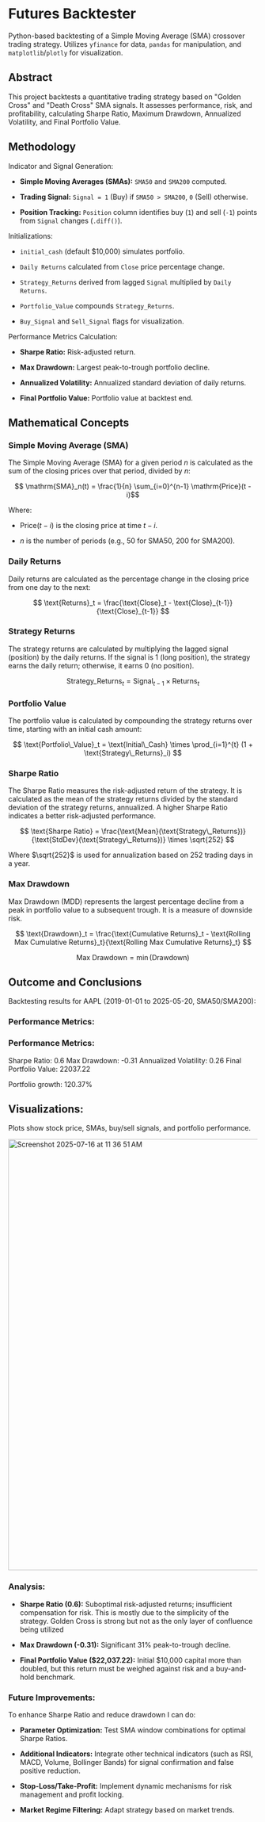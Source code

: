 # Futures Backtester

Python-based backtesting of a Simple Moving Average (SMA) crossover trading strategy. Utilizes `yfinance` for data, `pandas` for manipulation, and `matplotlib`/`plotly` for visualization.

## Abstract

This project backtests a quantitative trading strategy based on "Golden Cross" and "Death Cross" SMA signals. It assesses performance, risk, and profitability, calculating Sharpe Ratio, Maximum Drawdown, Annualized Volatility, and Final Portfolio Value.

## Methodology


Indicator and Signal Generation:

   * **Simple Moving Averages (SMAs):** `SMA50` and `SMA200` computed.

   * **Trading Signal:** `Signal = 1` (Buy) if `SMA50 > SMA200`, `0` (Sell) otherwise.

   * **Position Tracking:** `Position` column identifies buy (`1`) and sell (`-1`) points from `Signal` changes (`.diff()`).

Initializations:

   * `initial_cash` (default $10,000) simulates portfolio.

   * `Daily Returns` calculated from `Close` price percentage change.

   * `Strategy_Returns` derived from lagged `Signal` multiplied by `Daily Returns`.

   * `Portfolio_Value` compounds `Strategy_Returns`.

   * `Buy_Signal` and `Sell_Signal` flags for visualization.

Performance Metrics Calculation:

   * **Sharpe Ratio:** Risk-adjusted return.

   * **Max Drawdown:** Largest peak-to-trough portfolio decline.

   * **Annualized Volatility:** Annualized standard deviation of daily returns.

   * **Final Portfolio Value:** Portfolio value at backtest end.


## Mathematical Concepts

### Simple Moving Average (SMA)

The Simple Moving Average (SMA) for a given period $n$ is calculated as the sum of the closing prices over that period, divided by $n$:

$$
\mathrm{SMA}_n(t) = \frac{1}{n} \sum_{i=0}^{n-1} \mathrm{Price}(t - i)$$

Where:

* $\text{Price}(t-i)$ is the closing price at time $t-i$.

* $n$ is the number of periods (e.g., 50 for SMA50, 200 for SMA200).

### Daily Returns

Daily returns are calculated as the percentage change in the closing price from one day to the next:

$$
\text{Returns}_t = \frac{\text{Close}_t - \text{Close}_{t-1}}{\text{Close}_{t-1}}
$$

### Strategy Returns

The strategy returns are calculated by multiplying the lagged signal (position) by the daily returns. If the signal is 1 (long position), the strategy earns the daily return; otherwise, it earns 0 (no position).

$$
\text{Strategy\_Returns}_t = \text{Signal}_{t-1} \times \text{Returns}_t
$$

### Portfolio Value

The portfolio value is calculated by compounding the strategy returns over time, starting with an initial cash amount:

$$
\text{Portfolio\_Value}_t = \text{Initial\_Cash} \times \prod_{i=1}^{t} (1 + \text{Strategy\_Returns}_i)
$$

### Sharpe Ratio

The Sharpe Ratio measures the risk-adjusted return of the strategy. It is calculated as the mean of the strategy returns divided by the standard deviation of the strategy returns, annualized. A higher Sharpe Ratio indicates a better risk-adjusted performance.

$$
\text{Sharpe Ratio} = \frac{\text{Mean}(\text{Strategy\_Returns})}{\text{StdDev}(\text{Strategy\_Returns})} \times \sqrt{252}
$$

Where $\sqrt{252}$ is used for annualization based on 252 trading days in a year.

### Max Drawdown

Max Drawdown (MDD) represents the largest percentage decline from a peak in portfolio value to a subsequent trough. It is a measure of downside risk.

$$
\text{Drawdown}_t = \frac{\text{Cumulative Returns}_t - \text{Rolling Max Cumulative Returns}_t}{\text{Rolling Max Cumulative Returns}_t}
$$

$$
\text{Max Drawdown} = \min(\text{Drawdown})
$$

## Outcome and Conclusions

Backtesting results for AAPL (2019-01-01 to 2025-05-20, SMA50/SMA200):

### Performance Metrics:

### Performance Metrics:

Sharpe Ratio: 0.6
Max Drawdown: -0.31
Annualized Volatility: 0.26
Final Portfolio Value: 22037.22

Portfolio growth: 120.37%

## Visualizations:

Plots show stock price, SMAs, buy/sell signals, and portfolio performance.

<img width="1458" height="870" alt="Screenshot 2025-07-16 at 11 36 51 AM" src="https://github.com/user-attachments/assets/ecd8f69f-5029-4a24-bdc7-af01cc774463" />


### Analysis:

* **Sharpe Ratio (0.6):** Suboptimal risk-adjusted returns; insufficient compensation for risk. This is mostly due to the simplicity of the strategy. Golden Cross is strong but not as the only layer of confluence being utilized

* **Max Drawdown (-0.31):** Significant 31% peak-to-trough decline.

* **Final Portfolio Value ($22,037.22):** Initial $10,000 capital more than doubled, but this return must be weighed against risk and a buy-and-hold benchmark.

### Future Improvements:

To enhance Sharpe Ratio and reduce drawdown I can do:

   * **Parameter Optimization:** Test SMA window combinations for optimal Sharpe Ratios.

   * **Additional Indicators:** Integrate other technical indicators (such as RSI, MACD, Volume, Bollinger Bands) for signal confirmation and false positive reduction.

   * **Stop-Loss/Take-Profit:** Implement dynamic mechanisms for risk management and profit locking.

   * **Market Regime Filtering:** Adapt strategy based on market trends.

